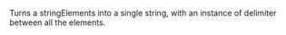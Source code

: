 Turns a stringElements into a single string, with an instance of delimiter between all the elements.

